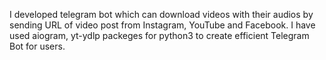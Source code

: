 I developed telegram bot which can download videos with their audios by sending URL of video post from Instagram, YouTube and Facebook. 
I have used aiogram, yt-ydlp packeges for python3  to create efficient Telegram Bot for users. 
